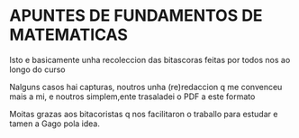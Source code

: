 
# APUNTES DE FUNDAMENTOS DE MATEMATICAS 

Isto e basicamente unha recoleccion das bitascoras feitas por todos nos ao longo do curso

Nalguns casos hai capturas, noutros unha (re)redaccion q me convenceu mais a mi, e noutros simplem,ente trasaladei o PDF a este formato

Moitas grazas aos bitacoristas q nos facilitaron o traballo para estudar e tamen a Gago pola idea.

